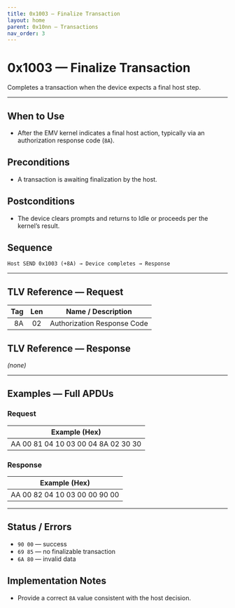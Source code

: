 ```yaml
---
title: 0x1003 — Finalize Transaction
layout: home
parent: 0x10nn – Transactions
nav_order: 3
---
```


# 0x1003 — Finalize Transaction

Completes a transaction when the device expects a final host step.

---

## When to Use
- After the EMV kernel indicates a final host action, typically via an authorization response code (`8A`).

## Preconditions
- A transaction is awaiting finalization by the host.

## Postconditions
- The device clears prompts and returns to Idle or proceeds per the kernel’s result.

## Sequence
```
Host SEND 0x1003 (+8A) → Device completes → Response
```

---

## TLV Reference — Request
| Tag | Len | Name / Description |
|----:|:---:|---------------------|
| 8A  |  02 | Authorization Response Code |

## TLV Reference — Response
*(none)*

---

## Examples — Full APDUs

### Request
| Example (Hex) |
|---------------|
| AA 00 81 04 10 03 00 04 8A 02 30 30 |

### Response
| Example (Hex) |
|---------------|
| AA 00 82 04 10 03 00 00 90 00 |

---

## Status / Errors
- `90 00` — success
- `69 85` — no finalizable transaction
- `6A 80` — invalid data

## Implementation Notes
- Provide a correct `8A` value consistent with the host decision.
